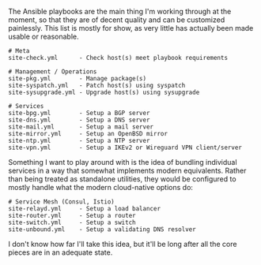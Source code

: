 The Ansible playbooks are the main thing I'm working through at the moment, so
that they are of decent quality and can be customized painlessly.  This list is
mostly for show, as very little has actually been made usable or reasonable.

    # Meta
    site-check.yml      - Check host(s) meet playbook requirements

    # Management / Operations
    site-pkg.yml        - Manage package(s)
    site-syspatch.yml   - Patch host(s) using syspatch
    site-sysupgrade.yml - Upgrade host(s) using sysupgrade

    # Services
    site-bpg.yml        - Setup a BGP server
    site-dns.yml        - Setup a DNS server
    site-mail.yml       - Setup a mail server
    site-mirror.yml     - Setup an OpenBSD mirror
    site-ntp.yml        - Setup a NTP server
    site-vpn.yml        - Setup a IKEv2 or Wireguard VPN client/server

Something I want to play around with is the idea of bundling individual services
in a way that somewhat implements modern equivalents.  Rather than being treated
as standalone utilities, they would be configured to mostly handle what the
modern cloud-native options do:

    # Service Mesh (Consul, Istio)
    site-relayd.yml     - Setup a load balancer
    site-router.yml     - Setup a router
    site-switch.yml     - Setup a switch
    site-unbound.yml    - Setup a validating DNS resolver

I don't know how far I'll take this idea, but it'll be long after all the core
pieces are in an adequate state.
